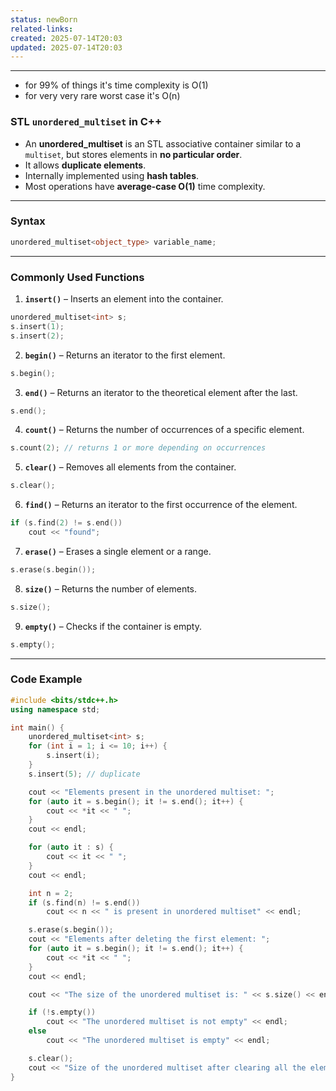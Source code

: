 ```yaml
---
status: newBorn
related-links: 
created: 2025-07-14T20:03
updated: 2025-07-14T20:03
---
```

---

- for 99% of things it's time complexity is O(1)
- for very very rare worst case it's O(n)

### STL `unordered_multiset` in C++

- An **unordered_multiset** is an STL associative container similar to a `multiset`, but stores elements in **no particular order**.
- It allows **duplicate elements**.
- Internally implemented using **hash tables**.
- Most operations have **average-case O(1)** time complexity.

---

### Syntax
```cpp
unordered_multiset<object_type> variable_name;
```

---

### Commonly Used Functions

1. **`insert()`** – Inserts an element into the container.
```cpp
unordered_multiset<int> s;
s.insert(1);
s.insert(2);
```

2. **`begin()`** – Returns an iterator to the first element.
```cpp
s.begin();
```

3. **`end()`** – Returns an iterator to the theoretical element after the last.
```cpp
s.end();
```

4. **`count()`** – Returns the number of occurrences of a specific element.
```cpp
s.count(2); // returns 1 or more depending on occurrences
```

5. **`clear()`** – Removes all elements from the container.
```cpp
s.clear();
```

6. **`find()`** – Returns an iterator to the first occurrence of the element.
```cpp
if (s.find(2) != s.end())
    cout << "found";
```

7. **`erase()`** – Erases a single element or a range.
```cpp
s.erase(s.begin());
```

8. **`size()`** – Returns the number of elements.
```cpp
s.size();
```

9. **`empty()`** – Checks if the container is empty.
```cpp
s.empty();
```

---

### Code Example
```cpp
#include <bits/stdc++.h>
using namespace std;

int main() {
    unordered_multiset<int> s;
    for (int i = 1; i <= 10; i++) {
        s.insert(i);
    }
    s.insert(5); // duplicate

    cout << "Elements present in the unordered multiset: ";
    for (auto it = s.begin(); it != s.end(); it++) {
        cout << *it << " ";
    }
    cout << endl;

    for (auto it : s) {
        cout << it << " ";
    }
    cout << endl;

    int n = 2;
    if (s.find(n) != s.end())
        cout << n << " is present in unordered multiset" << endl;

    s.erase(s.begin());
    cout << "Elements after deleting the first element: ";
    for (auto it = s.begin(); it != s.end(); it++) {
        cout << *it << " ";
    }
    cout << endl;

    cout << "The size of the unordered multiset is: " << s.size() << endl;

    if (!s.empty())
        cout << "The unordered multiset is not empty" << endl;
    else
        cout << "The unordered multiset is empty" << endl;

    s.clear();
    cout << "Size of the unordered multiset after clearing all the elements: " << s.size();
}
```


